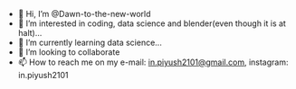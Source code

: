 - 👋 Hi, I’m @Dawn-to-the-new-world
- 👀 I’m interested in coding, data science and blender(even though it is at halt)...
- 🌱 I’m currently learning data science...
- 💞️ I’m looking to collaborate 
- 📫 How to reach me on my e-mail: in.piyush2101@gmail.com, instagram: in.piyush2101

<!---                                                                      
Dawn-to-the-new-world/Dawn-to-the-new-world is a ✨ special ✨ repository because its `README.md` (this file) appears on your GitHub profile.
You can click the Preview link to take a look at your changes.
--->
                                      
